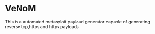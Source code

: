 # VeNoM
This is a automated metasploit payload generator capable of generating reverse tcp,https and https payloads
